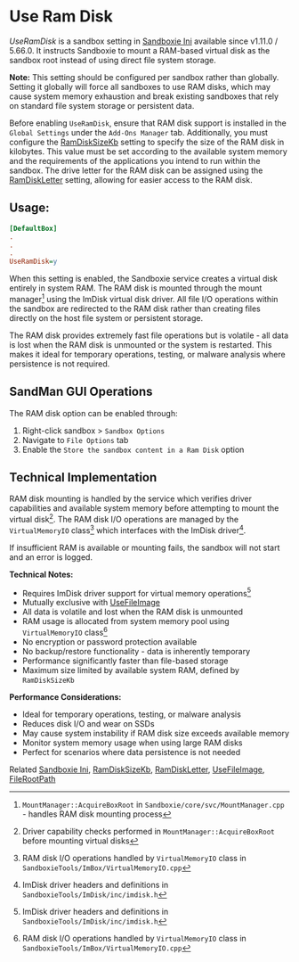 # Use Ram Disk

_UseRamDisk_ is a sandbox setting in [Sandboxie Ini](SandboxieIni.md) available since v1.11.0 / 5.66.0. It instructs Sandboxie to mount a RAM-based virtual disk as the sandbox root instead of using direct file system storage.

**Note:** This setting should be configured per sandbox rather than globally. Setting it globally will force all sandboxes to use RAM disks, which may cause system memory exhaustion and break existing sandboxes that rely on standard file system storage or persistent data.

Before enabling `UseRamDisk`, ensure that RAM disk support is installed in the `Global Settings` under the `Add-Ons Manager` tab. Additionally, you must configure the [RamDiskSizeKb](RamDiskSizeKb.md) setting to specify the size of the RAM disk in kilobytes. This value must be set according to the available system memory and the requirements of the applications you intend to run within the sandbox. The drive letter for the RAM disk can be assigned using the [RamDiskLetter](RamDiskLetter) setting, allowing for easier access to the RAM disk.

## Usage:

```ini
[DefaultBox]
.
.
.
UseRamDisk=y
```

When this setting is enabled, the Sandboxie service creates a virtual disk entirely in system RAM. The RAM disk is mounted through the mount manager[^1] using the ImDisk virtual disk driver. All file I/O operations within the sandbox are redirected to the RAM disk rather than creating files directly on the host file system or persistent storage.

The RAM disk provides extremely fast file operations but is volatile - all data is lost when the RAM disk is unmounted or the system is restarted. This makes it ideal for temporary operations, testing, or malware analysis where persistence is not required.

## SandMan GUI Operations

The RAM disk option can be enabled through:

1. Right-click sandbox > `Sandbox Options`
2. Navigate to `File Options` tab
3. Enable the `Store the sandbox content in a Ram Disk` option

## Technical Implementation

RAM disk mounting is handled by the service which verifies driver capabilities and available system memory before attempting to mount the virtual disk[^2]. The RAM disk I/O operations are managed by the `VirtualMemoryIO` class[^3] which interfaces with the ImDisk driver[^4].

If insufficient RAM is available or mounting fails, the sandbox will not start and an error is logged.

**Technical Notes:**
- Requires ImDisk driver support for virtual memory operations[^4]
- Mutually exclusive with [UseFileImage](UseFileImage.md)
- All data is volatile and lost when the RAM disk is unmounted
- RAM usage is allocated from system memory pool using `VirtualMemoryIO` class[^3]
- No encryption or password protection available
- No backup/restore functionality - data is inherently temporary
- Performance significantly faster than file-based storage
- Maximum size limited by available system RAM, defined by `RamDiskSizeKb`

**Performance Considerations:**
- Ideal for temporary operations, testing, or malware analysis
- Reduces disk I/O and wear on SSDs
- May cause system instability if RAM disk size exceeds available memory
- Monitor system memory usage when using large RAM disks
- Perfect for scenarios where data persistence is not needed

[^1]: `MountManager::AcquireBoxRoot` in `Sandboxie/core/svc/MountManager.cpp` - handles RAM disk mounting process
[^2]: Driver capability checks performed in `MountManager::AcquireBoxRoot` before mounting virtual disks
[^3]: RAM disk I/O operations handled by `VirtualMemoryIO` class in `SandboxieTools/ImBox/VirtualMemoryIO.cpp`
[^4]: ImDisk driver headers and definitions in `SandboxieTools/ImDisk/inc/imdisk.h`

Related [Sandboxie Ini](SandboxieIni.md), [RamDiskSizeKb](RamDiskSizeKb.md), [RamDiskLetter](RamDiskLetter.md), [UseFileImage](UseFileImage.md), [FileRootPath](FileRootPath.md)
